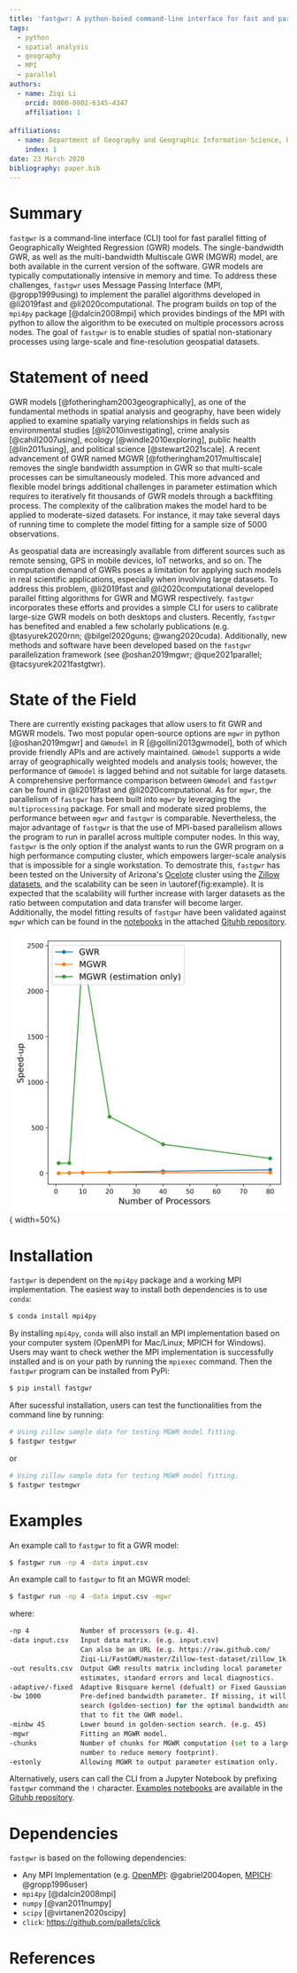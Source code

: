 ```yaml
---
title: 'fastgwr: A python-based command-line interface for fast and parallel fitting of Geographically Weighted Regression models'
tags:
  - python
  - spatial analysis
  - geography
  - MPI
  - parallel
authors:
  - name: Ziqi Li
    orcid: 0000-0002-6345-4347
    affiliation: 1

affiliations:
  - name: Department of Geography and Geographic Information Science, University of Illinois, Urbana-Champaign
    index: 1
date: 23 March 2020
bibliography: paper.bib
---
```



# Summary

`fastgwr` is a command-line interface (CLI) tool for fast parallel fitting of Geographically Weighted Regression (GWR) models. The single-bandwidth GWR, as well as the multi-bandwidth Multiscale GWR (MGWR) model, are both available in the current version of the software. GWR models are typically computationally intensive in memory and time. To address these challenges, `fastgwr` uses Message Passing Interface (MPI, @gropp1999using) to implement the parallel algorithms developed in @li2019fast and @li2020computational. The program builds on top of the `mpi4py` package [@dalcin2008mpi] which provides bindings of the MPI with python to allow the algorithm to be executed on multiple processors across nodes. The goal of  `fastgwr` is to enable studies of spatial non-stationary processes using large-scale and fine-resolution geospatial datasets.

# Statement of need

GWR models [@fotheringham2003geographically], as one of the fundamental methods in spatial analysis and geography, have been widely applied to examine spatially varying relationships in fields such as environmental studies [@li2010investigating], crime analysis [@cahill2007using], ecology [@windle2010exploring], public health [@lin2011using], and political science [@stewart2021scale]. A recent advancement of GWR named MGWR [@fotheringham2017multiscale] removes the single bandwidth assumption in GWR so that multi-scale processes can be simultaneously modeled. This more advanced and flexible model brings additional challenges in parameter estimation which requires to iteratively fit thousands of GWR models through a backffiting process. The complexity of the calibration makes the model hard to be applied to moderate-sized datasets. For instance, it may take several days of running time to complete the model fitting for a sample size of 5000 observations.

As geospatial data are increasingly available from different sources such as remote sensing, GPS in mobile devices, IoT networks, and so on. The computation demand of GWRs poses a limitation for applying such models in real scientific applications, especially when involving large datasets. To address this problem, @li2019fast and @li2020computational developed parallel fitting algorithms for GWR and MGWR respectively. `fastgwr` incorporates these efforts and provides a simple CLI for users to calibrate large-size GWR models on both desktops and clusters. Recently, `fastgwr` has benefited and enabled a few scholarly publications (e.g. @tasyurek2020rnn; @bilgel2020guns; @wang2020cuda). Additionally, new methods and software have been developed based on the `fastgwr` parallelization framework (see @oshan2019mgwr; @que2021parallel; @tacsyurek2021fastgtwr).

# State of the Field

There are currently existing packages that allow users to fit GWR and MGWR models. Two most popular open-source options are `mgwr` in python [@oshan2019mgwr] and `GWmodel` in R [@gollini2013gwmodel], both of which provide friendly APIs and are actively maintained. `GWmodel` supports a wide array of geographically weighted models and analysis tools; however, the performance of `GWmodel` is lagged behind and not suitable for large datasets. A comprehensive performance comparison between `GWmodel` and `fastgwr` can be found in @li2019fast and @li2020computational. As for `mgwr`, the parallelism of `fastgwr` has been built into `mgwr` by leveraging the `multiprocessing` package. For small and moderate sized problems, the performance between `mgwr` and `fastgwr` is comparable. Nevertheless, the major advantage of `fastgwr` is that the use of MPI-based parallelism allows the program to run in parallel across multiple computer nodes. In this way, `fastgwr` is the only option if the analyst wants to run the GWR program on a high performance computing cluster, which empowers larger-scale analysis that is impossible for a single workstation. To demostrate this, `fastgwr` has been tested on the University of Arizona's [Ocelote](https://public.confluence.arizona.edu/display/UAHPC/Ocelote+Quick+Start) cluster using the [Zillow datasets](https://github.com/Ziqi-Li/FastGWR/tree/master/Zillow-test-dataset), and the scalability can be seen in \autoref{fig:example}. It is expected that the scalability will further increase with larger datasets as the ratio between computation and data transfer will become larger. Additionally, the model fitting results of `fastgwr` have been validated against `mgwr` which can be found in the [notebooks](https://github.com/Ziqi-Li/FastGWR/tree/master/validation%20notebook) in the attached [Gituhb repository](https://github.com/Ziqi-Li/FastGWR).

![Scalability of `fastgwr`. GWR model is fitted with 20,000 observations and MGWR model is fitted with 5,000 observations. \label{fig:example}](scalability.png){ width=50%}


# Installation

 `fastgwr` is dependent on the `mpi4py` package and a working MPI implementation. The easiest way to install both dependencies is to use `conda`:

```bash
$ conda install mpi4py
```

By installing `mpi4py`, `conda` will also install an MPI implementation based on your computer system (OpenMPI for Mac/Linux; MPICH for Windows). Users may want to check wether the MPI implementation is successfully installed and is on your path by running the `mpiexec` command. Then the `fastgwr` program can be installed from PyPi:

```bash
$ pip install fastgwr
```

After sucessful installation, users can test the functionalities from the command line by running:

```bash
# Using zillow sample data for testing MGWR model fitting.
$ fastgwr testgwr
```
or

```bash
# Using zillow sample data for testing MGWR model fitting.
$ fastgwr testmgwr
```


# Examples
An example call to `fastgwr` to fit a GWR model:

```bash
$ fastgwr run -np 4 -data input.csv
```

An example call to `fastgwr` to fit an MGWR model:

```bash
$ fastgwr run -np 4 -data input.csv -mgwr
```
where:

```bash
-np 4             Number of processors (e.g. 4).
-data input.csv   Input data matrix. (e.g. input.csv)
                  Can also be an URL (e.g. https://raw.github.com/
                  Ziqi-Li/FastGWR/master/Zillow-test-dataset/zillow_1k.csv)
-out results.csv  Output GWR results matrix including local parameter 
                  estimates, standard errors and local diagnostics.
-adaptive/-fixed  Adaptive Bisquare kernel (defualt) or Fixed Gaussian kernel.
-bw 1000          Pre-defined bandwidth parameter. If missing, it will
                  search (golden-section) for the optimal bandwidth and use
                  that to fit the GWR model.
-minbw 45         Lower bound in golden-section search. (e.g. 45)
-mgwr             Fitting an MGWR model.
-chunks           Number of chunks for MGWR computation (set to a larger 
                  number to reduce memory footprint).
-estonly          Allowing MGWR to output parameter estimation only.
```

Alternatively, users can call the CLI from a Jupyter Notebook by prefixing `fastgwr` command  the `!` character. [Examples notebooks](https://github.com/Ziqi-Li/FastGWR/tree/master/validation%20notebook) are available in the [Gituhb repository](https://github.com/Ziqi-Li/FastGWR).


# Dependencies

`fastgwr` is based on the following dependencies:

- Any MPI Implementation (e.g. [OpenMPI](https://www.open-mpi.org): @gabriel2004open, [MPICH](https://www.mpich.org): @gropp1996user)
- `mpi4py` [@dalcin2008mpi]
- `numpy` [@van2011numpy]
- `scipy` [@virtanen2020scipy]
- `click`: https://github.com/pallets/click

# References
